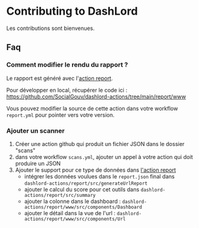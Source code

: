 # Contributing to DashLord

Les contributions sont bienvenues.

## Faq

### Comment modifier le rendu du rapport ?

Le rapport est généré avec l'[action report](https://github.com/SocialGouv/dashlord-actions).

Pour développer en local, récupérer le code ici : https://github.com/SocialGouv/dashlord-actions/tree/main/report/www

Vous pouvez modifier la source de cette action dans votre workflow `report.yml` pour pointer vers votre version.

### Ajouter un scanner

1. Créer une action github qui produit un fichier JSON dans le dossier "scans"
2. dans votre workflow `scans.yml`, ajouter un appel à votre action qui doit produire un JSON
3. Ajouter le support pour ce type de données dans [l'action report](https://github.com/SocialGouv/dashlord-actions)
   - intégrer les données voulues dans le `report.json` final dans `dashlord-actions/report/src/generateUrlReport`
   - ajouter le calcul du score pour cet outils dans `dashlord-actions/report/src/summary`
   - ajouter la colonne dans le dashboard : `dashlord-actions/report/www/src/components/Dashboard`
   - ajouter le détail dans la vue de l'url : `dashlord-actions/report/www/src/components/Url`
